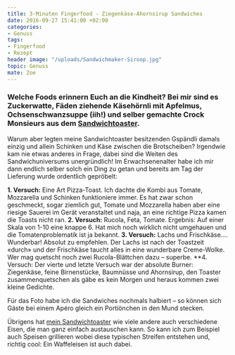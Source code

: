 ```yaml
---
title: 3-Minuten Fingerfood - Ziegenkäse-Ahornsirup Sandwiches
date: 2016-09-27 15:41:00 +02:00
categories:
- Genuss
tags:
- Fingerfood
- Rezept
header image: "/uploads/Sandwichmaker-Siroop.jpg"
topic: Genuss
mate: Zoe
---
```


### Welche Foods erinnern Euch an die Kindheit? Bei mir sind es Zuckerwatte, Fäden ziehende Käsehörnli mit Apfelmus, Ochsenschwanzsuppe (iih!) und selber gemachte Crock Monsieurs aus dem [Sandwichtoaster](https://siroop.ch/wohnen-haushalt/kuechengeraete/toaster/tristar-sandwich-maker-sa-3056-284190).

Warum aber legten meine Sandwichtoaster besitzenden Gspändli damals einzig und allein Schinken und Käse zwischen die Brotscheiben? Irgendwie kam nie etwas anderes in Frage, dabei sind die Weiten des Sandwichuniversums unergründlich! Im Erwachsenenalter habe ich mir dann endlich selber solch ein Ding zu getan und bereits am Tag der Lieferung wurde ordentlich gepröbelt:

**1. Versuch:** Eine Art Pizza-Toast. Ich dachte die Kombi aus Tomate, Mozzarella und Schinken funktioniere immer. Es hat zwar schon geschmeckt, sogar ziemlich gut, Tomate und Mozzarella haben aber eine riesige Sauerei im Gerät veranstaltet und naja, an eine richtige Pizza kamen die Toasts nicht ran.
**2. Versuch:** Rucola, Feta, Tomate. Ergebnis: Auf einer Skala von 1-10 eine knappe 6. Hat mich noch wirklich nicht umgehauen und die Tomatenproblematik ist ja bekannt.
**3. Versuch:** Lachs und Frischkäse.... Wunderbar! Absolut zu empfehlen. Der Lachs ist nach der Toastzeit «durch» und der Frischkäse taucht alles in eine wunderbare Creme-Wolke. Wer mag quetscht noch zwei Rucola-Blättchen dazu – superbe.
**4. Versuch: Der vierte und letzte Versuch war der absolute Burner: Ziegenkäse, feine Birnenstücke, Baumnüsse und Ahornsirup, den Toaster zusammenquetschen als gäbe es kein Morgen und heraus kommen zwei kleine Gedichte.


Für das Foto habe ich die Sandwiches nochmals halbiert – so können sich Gäste bei einem Apéro gleich ein Portiönchen in den Mund stecken.


Übrigens hat [mein Sandwichtoaster](https://siroop.ch/wohnen-haushalt/kuechengeraete/toaster/tristar-sandwich-maker-sa-3056-284190) wie viele andere auch verschiedene Eisen, die man ganz einfach austauschen kann. So kann ich zum Beispiel auch Speisen grillieren wobei diese typischen Streifen entstehen und, richtig cool: Ein Waffeleisen ist auch dabei.